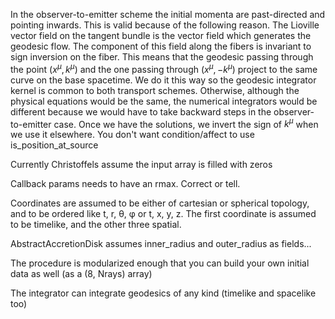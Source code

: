 In the observer-to-emitter scheme the initial momenta are past-directed and pointing inwards. This is valid because of the following reason. The Lioville vector field on the tangent bundle is the vector field which generates the geodesic flow. The component of this field along the fibers is invariant to sign inversion on the fiber. This means
that the geodesic passing through the point $(x^μ,k^μ)$ and the one passing through $(x^μ,-k^μ)$ project to the same curve on the base spacetime. We do it this way so the geodesic integrator kernel is common to both transport schemes. Otherwise, although the physical equations would be the same, the numerical integrators would be different because we would have to take backward steps in the observer-to-emitter case. Once we have the solutions, we invert the sign of $k^μ$ when we use it elsewhere. 
You don't want condition/affect to use is_position_at_source

Currently Christoffels assume the input array is filled with zeros

Callback params needs to have an rmax. Correct or tell.

Coordinates are assumed to be either of cartesian or spherical topology, and to be ordered like
t, r, θ, φ or t, x, y, z. The first coordinate is assumed to be timelike, and the other three spatial.

AbstractAccretionDisk assumes inner_radius and outer_radius as fields...

The procedure is modularized enough that you can build your own initial data as well (as a (8, Nrays) array)

The integrator can integrate geodesics of any kind (timelike and spacelike too)